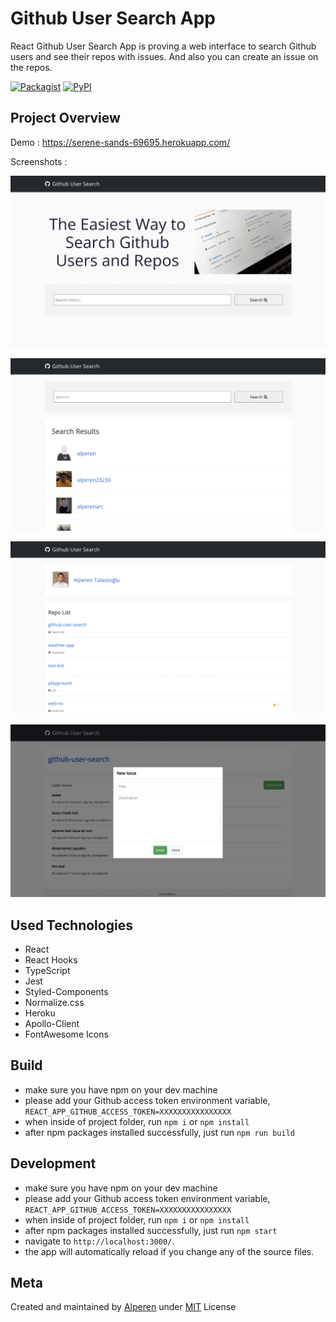 # Github User Search App

React Github User Search App is proving a web interface to search Github users and see their repos with issues. And also you can create an issue on the repos.

[![Packagist](https://img.shields.io/packagist/l/doctrine/orm.svg)]()
[![PyPI](https://img.shields.io/pypi/status/Django.svg)]()

## Project Overview

Demo : https://serene-sands-69695.herokuapp.com/

Screenshots :


![](https://github.com/iamalperen/github-user-search/blob/main/ss1.png)

![](https://github.com/iamalperen/github-user-search/blob/main/ss2.png)

![](https://github.com/iamalperen/github-user-search/blob/main/ss3.png)

![](https://github.com/iamalperen/github-user-search/blob/main/ss4.png)


## Used Technologies
- React
- React Hooks
- TypeScript
- Jest
- Styled-Components
- Normalize.css
- Heroku
- Apollo-Client
- FontAwesome Icons

## Build

- make sure you have npm on your dev machine
- please add your Github access token environment variable, `REACT_APP_GITHUB_ACCESS_TOKEN=XXXXXXXXXXXXXXXX`
- when inside of project folder, run `npm i` or `npm install`
- after npm packages installed successfully, just run `npm run build`


## Development

- make sure you have npm on your dev machine
- please add your Github access token environment variable, `REACT_APP_GITHUB_ACCESS_TOKEN=XXXXXXXXXXXXXXXX`
- when inside of project folder, run `npm i` or `npm install`
- after npm packages installed successfully, just run `npm start`
- navigate to `http://localhost:3000/`.
- the app will automatically reload if you change any of the source files.



## Meta

Created and maintained by [Alperen](https://github.com/iamalperen) under [MIT](LICENSE.md) License

